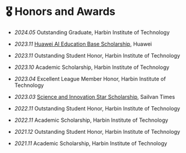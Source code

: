 # 🎖 Honors and Awards

- *2024.05* Outstanding Graduate, Harbin Institute of Technology 

- *2023.11* [Huawei AI Education Base Scholarship](http://cs.hitsz.edu.cn/info/1019/6971.htm), Huawei

- *2023.11* Outstanding Student Honor, Harbin Institute of Technology

- *2023.10* Academic Scholarship, Harbin Institute of Technology 

- *2023.04* Excellent League Member Honor, Harbin Institute of Technology 

- *2023.03* [Science and Innovation Star Scholarship](http://cs.hitsz.edu.cn/info/1019/6511.htm), Sailvan Times 

- *2022.11* Outstanding Student Honor, Harbin Institute of Technology 

- *2022.11* Academic Scholarship, Harbin Institute of Technology 

- *2021.12* Outstanding Student Honor, Harbin Institute of Technology

- *2021.11* Academic Scholarship, Harbin Institute of Technology 
